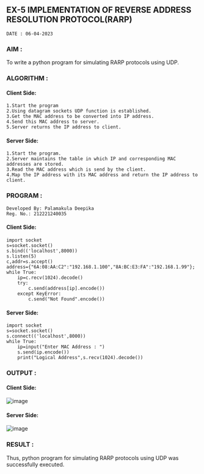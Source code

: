 ## EX-5 IMPLEMENTATION OF REVERSE ADDRESS RESOLUTION PROTOCOL(RARP)
```
DATE : 06-04-2023
```
### AIM :
To write a python program for simulating RARP protocols using UDP.
### ALGORITHM :
#### Client Side:
```
1.Start the program
2.Using datagram sockets UDP function is established.
3.Get the MAC address to be converted into IP address.
4.Send this MAC address to server.
5.Server returns the IP address to client.
```
#### Server Side:
```
1.Start the program.
2.Server maintains the table in which IP and corresponding MAC addresses are stored.
3.Read the MAC address which is send by the client.
4.Map the IP address with its MAC address and return the IP address to client.
```
### PROGRAM :
```
Developed By: Palamakula Deepika
Reg. No.: 212221240035
```
#### Client Side:
```
import socket
s=socket.socket()
s.bind(('localhost',8000))
s.listen(5)
c,addr=s.accept()
address={"6A:08:AA:C2":"192.168.1.100","8A:BC:E3:FA":"192.168.1.99"};
while True:
    ip=c.recv(1024).decode()
    try:
        c.send(address[ip].encode())
    except KeyError:
        c.send("Not Found".encode()) 
```
#### Server Side:
```
import socket
s=socket.socket()
s.connect(('localhost',8000))
while True:
    ip=input("Enter MAC Address : ")
    s.send(ip.encode())
    print("Logical Address",s.recv(1024).decode())
```
### OUTPUT :
#### Client Side:
![image](https://github.com/Pavan-Gv/EX-5/assets/94827772/50bbbf75-fbb7-4eab-a625-458a64beffe2)
#### Server Side:
![image](https://github.com/Pavan-Gv/EX-5/assets/94827772/95bd1a73-46ca-41cf-ac18-1042717f7f6d)
### RESULT :
Thus, python program for simulating RARP protocols using UDP was successfully executed.
